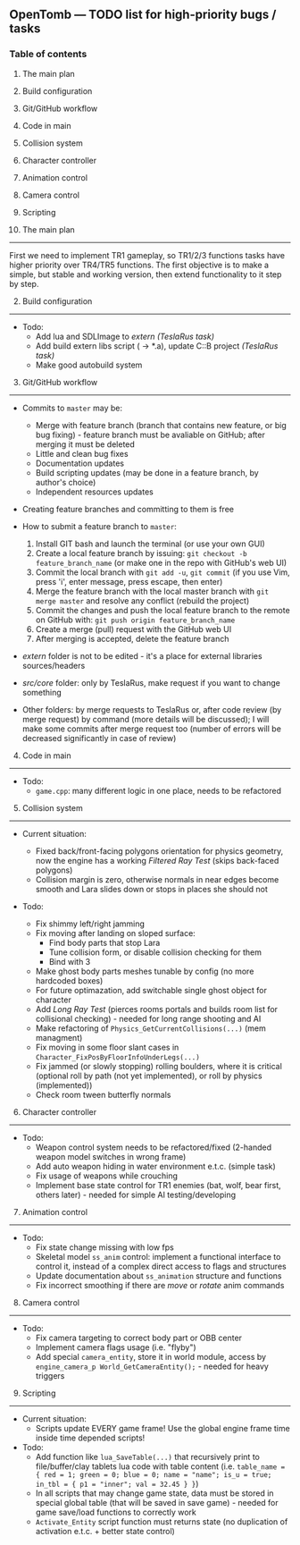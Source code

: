 OpenTomb — TODO list for high-priority bugs / tasks
---------------------------------------------------

### Table of contents ###

1. The main plan
2. Build configuration
3. Git/GitHub workflow
4. Code in main
5. Collision system
6. Character controller
7. Animation control
8. Camera control
9. Scripting

1. The main plan
----------------
First we need to implement TR1 gameplay, so TR1/2/3 functions tasks have higher priority over TR4/TR5 functions. The first objective is to make a simple, but stable and working version, then extend functionality to it step by step.

2. Build configuration
----------------------
* Todo:
	* Add lua and SDLImage to _extern_ _(TeslaRus task)_
	* Add build extern libs script ( -> *.a), update C::B project _(TeslaRus task)_
	* Make good autobuild system
	  
3. Git/GitHub workflow
---------------
* Commits to `master` may be:
	* Merge with feature branch (branch that contains new feature, or big bug fixing) - feature branch must be avaliable on GitHub; after merging it must be deleted
	* Little and clean bug fixes
	* Documentation updates
	* Build scripting updates (may be done in a feature branch, by author's choice)
	* Independent resources updates

* Creating feature branches and committing to them is free

* How to submit a feature branch to `master`:
	1. Install GIT bash and launch the terminal (or use your own GUI)
	2. Create a local feature branch by issuing: `git checkout -b feature_branch_name` (or make one in the repo with GitHub's web UI)
	3. Commit the local branch with `git add -u`, `git commit` (if you use Vim, press 'i', enter message, press escape, then enter)
	4. Merge the feature branch with the local master branch with `git merge master` and resolve any conflict (rebuild the project)
	5. Commit the changes and push the local feature branch to the remote on GitHub with: `git push origin feature_branch_name`
	6. Create a merge (pull) request with the GitHub web UI
	7. After merging is accepted, delete the feature branch

* _extern_ folder is not to be edited - it's a place for external libraries sources/headers
* _src/core_ folder: only by TeslaRus, make request if you want to change something
* Other folders: by merge requests to TeslaRus or, after code review (by merge request) by command (more details will be discussed); I will make some commits after merge request too (number of errors will be decreased significantly in case of review)

4. Code in main
---------------
* Todo:
	* `game.cpp`: many different logic in one place, needs to be refactored

5. Collision system
-------------------
* Current situation:
	* Fixed back/front-facing polygons orientation for physics geometry, now the engine has a working _Filtered Ray Test_ (skips back-faced polygons)
	* Collision margin is zero, otherwise normals in near edges become smooth and Lara slides down or stops in places she should not

* Todo:
	* Fix shimmy left/right jamming
	* Fix moving after landing on sloped surface:
		* Find body parts that stop Lara
		* Tune collision form, or disable collision checking for them
		* Bind with 3
	* Make ghost body parts meshes tunable by config (no more hardcoded boxes)
	* For future optimazation, add switchable single ghost object for character
	* Add _Long Ray Test_ (pierces rooms portals and builds room list for collisional checking) - needed for long range shooting and AI
	* Make refactoring of `Physics_GetCurrentCollisions(...)` (mem managment)
	* Fix moving in some floor slant cases in `Character_FixPosByFloorInfoUnderLegs(...)`
	* Fix jammed (or slowly stopping) rolling boulders, where it is critical (optional roll by path (not yet implemented), or roll by physics (implemented))
	* Check room tween butterfly normals

6. Character controller
-----------------------
* Todo:
	* Weapon control system needs to be refactored/fixed (2-handed weapon model switches in wrong frame)
	* Add auto weapon hiding in water environment e.t.c. (simple task)
	* Fix usage of weapons while crouching
	* Implement base state control for TR1 enemies (bat, wolf, bear first, others later) - needed for simple AI testing/developing

7. Animation control
--------------------
* Todo:
	* Fix state change missing with low fps
	* Skeletal model `ss_anim` control: implement a functional interface to control it, instead of a complex direct access to flags and structures
	* Update documentation about `ss_animation` structure and functions
	* Fix incorrect smoothing if there are _move_ or _rotate_ anim commands

8. Camera control
-----------------
* Todo:
	* Fix camera targeting to correct body part or OBB center
	* Implement camera flags usage (i.e. "flyby")
	* Add special `camera_entity`, store it in world module, access by `engine_camera_p World_GetCameraEntity();` - needed for heavy triggers

9. Scripting
------------
* Current situation:
	* Scripts update EVERY game frame! Use the global engine frame time inside time depended scripts!
* Todo:
	* Add function like `lua_SaveTable(...)` that recursively print to file/buffer/clay tablets lua code with table content (i.e. `table_name = { red = 1; green = 0; blue = 0; name = "name"; is_u = true; in_tbl = { p1 = "inner"; val = 32.45 } }`)
	* In all scripts that may change game state, data must be stored in special global table (that will be saved in save game) - needed for game save/load functions to correctly work
	* `Activate_Entity` script function must returns state (no duplication of activation e.t.c. + better state control)
